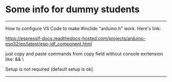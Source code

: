 # Some info for dummy students

-------------------------------------------

How to configure VS Code to make #inclide "arduino.h" work. Here's link:

https://espressif-docs.readthedocs-hosted.com/projects/arduino-esp32/en/latest/esp-idf_component.html

just copy and paste commands from copy field without console exrtension like: && \

Setup is not required (default setup is ok).

-------------------------------------------
